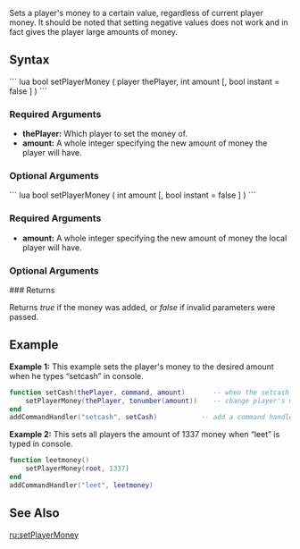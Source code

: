 Sets a player's money to a certain value, regardless of current player money. It should be noted that setting negative values does not work and in fact gives the player large amounts of money.

Syntax
------

<section name="Server" class="server" show="true">
``` lua
bool setPlayerMoney ( player thePlayer, int amount [, bool instant = false ] ) 
```

### Required Arguments

-   **thePlayer:** Which player to set the money of.
-   **amount:** A whole integer specifying the new amount of money the player will have.

### Optional Arguments

</section>
<section name="Client" class="client" show="true">
``` lua
bool setPlayerMoney ( int amount [, bool instant = false ] ) 
```

### Required Arguments

-   **amount:** A whole integer specifying the new amount of money the local player will have.

### Optional Arguments

</section>
### Returns

Returns *true* if the money was added, or *false* if invalid parameters were passed.

Example
-------

**Example 1:** This example sets the player's money to the desired amount when he types “setcash” in console.

``` lua
function setCash(thePlayer, command, amount)       -- when the setcash function is called
    setPlayerMoney(thePlayer, tonumber(amount))    -- change player's money to the desired amount
end
addCommandHandler("setcash", setCash)           -- add a command handler for setcash
```

**Example 2:** This sets all players the amount of 1337 money when “leet” is typed in console.

``` lua
function leetmoney()
    setPlayerMoney(root, 1337)
end
addCommandHandler("leet", leetmoney)
```

See Also
--------

[ru:setPlayerMoney](/docs/ru:setplayermoney.md "wikilink")
